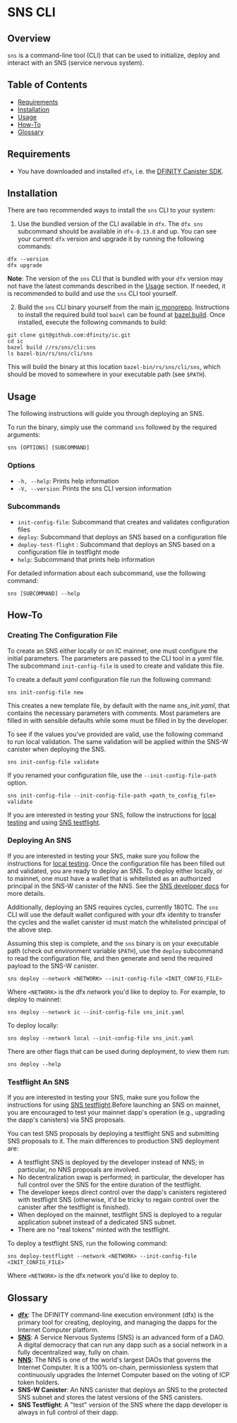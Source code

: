 # SNS CLI

## Overview
`sns` is a command-line tool (CLI) that can be used to initialize, deploy and interact with an SNS (service nervous system). 

## Table of Contents
- [Requirements](#requirements)
- [Installation](#installation)
- [Usage](#usage)
- [How-To](#how-to)
- [Glossary](#glossary)


## Requirements
- You have downloaded and installed `dfx`, i.e. the [DFINITY Canister SDK](https://sdk.dfinity.org).

## Installation

There are two recommended ways to install the `sns` CLI to your system:

1. Use the bundled version of the CLI available in `dfx`. The `dfx sns` subcommand should be available in `dfx-0.13.0` and up. You can see your current `dfx` version and upgrade it by running the following commands:

```shell
dfx --version
dfx upgrade
```

**Note**: The version of the `sns` CLI that is bundled with your `dfx` version may not have the latest commands described in the [Usage](#usage) section. If needed, it is recommended to build and use the `sns` CLI tool yourself.  

2. Build the `sns` CLI binary yourself from the main [ic monorepo](https://github.com/dfinity/ic). Instructions to install the required build tool `bazel` can be found at [bazel.build](https://bazel.build/install/bazelisk). Once installed, execute the following commands to build:

```shell
git clone git@github.com:dfinity/ic.git
cd ic
bazel build //rs/sns/cli:sns
ls bazel-bin/rs/sns/cli/sns 
```

This will build the binary at this location `bazel-bin/rs/sns/cli/sns`, which should be moved to somewhere in your executable path (see `$PATH`).


## Usage
The following instructions will guide you through deploying an SNS.

To run the binary, simply use the command `sns` followed by the required arguments:

```shell
sns [OPTIONS] [SUBCOMMAND]
```

### Options

- `-h, --help`: Prints help information
- `-V, --version`: Prints the sns CLI version information

### Subcommands

- `init-config-file`: Subcommand that creates and validates configuration files 
- `deploy`: Subcommand that deploys an SNS based on a configuration file
- `deploy-test-flight` : Subcommand that deploys an SNS based on a configuration file in testflight mode
- `help`: Subcommand that prints help information 

For detailed information about each subcommand, use the following command:

```shell
sns [SUBCOMMAND] --help
```

## How-To

### Creating The Configuration File

To create an SNS either locally or on IC mainnet, one must configure the initial parameters. The parameters are passed to the CLI tool in a _yaml_ file. The subcommand `init-config-file`  is used to create and validate this file.

To create a default _yaml_ configuration file run the following command:

```shell
sns init-config-file new
```

This creates a new template file, by default with the name *sns_init.yaml*, that contains the necessary parameters with comments. Most parameters are filled in with sensible defaults while some must be filled in by the developer.

To see if the values you've provided are valid, use the following command to run local validation. The same validation will be applied within the SNS-W canister when deploying the SNS.

```shell
sns init-config-file validate
```

If you renamed your configuration file, use the `--init-config-file-path` option.

```shell
sns init-config-file --init-config-file-path <path_to_config_file> validate
```

If you are interested in testing your SNS, follow the instructions for [local testing](https://internetcomputer.org/docs/current/developer-docs/integrations/sns/get-sns/local-testing) and using [SNS testflight](https://internetcomputer.org/docs/current/developer-docs/integrations/sns/get-sns/testflight).

### Deploying An SNS

If you are interested in testing your SNS, make sure you follow the instructions for [local testing](https://internetcomputer.org/docs/current/developer-docs/integrations/sns/get-sns/local-testing). Once the configuration file has been filled out and validated, you are ready to deploy an SNS. To deploy either locally, or to mainnet, one must have a wallet that is whitelisted as an authorized principal in the SNS-W canister of the NNS. See the [SNS developer docs](https://internetcomputer.org/docs/current/developer-docs/integrations/sns/lifecycle-sns/sns-launch) for more details. 

Additionally, deploying an SNS requires cycles, currently 180TC. The `sns` CLI will use the default wallet configured with your dfx identity to transfer the cycles and the wallet canister id must match the whitelisted principal of the above step. 

Assuming this step is complete, and the `sns` binary is on your executable path (check out environment variable `$PATH`), use the `deploy` subcommand to read the configuration file, and then generate and send the required payload to the SNS-W canister.

```shell
sns deploy --network <NETWORK> --init-config-file <INIT_CONFIG_FILE>
```

Where `<NETWORK>` is the dfx network you'd like to deploy to. For example, to deploy to mainnet:

```shell
sns deploy --network ic --init-config-file sns_init.yaml 
```

To deploy locally:

```shell
sns deploy --network local --init-config-file sns_init.yaml
```

There are other flags that can be used during deployment, to view them run:
```shell
sns deploy --help
```

### Testflight An SNS

If you are interested in testing your SNS, make sure you follow the instructions for using [SNS testflight](https://internetcomputer.org/docs/current/developer-docs/integrations/sns/get-sns/testflight).Before launching an SNS on mainnet, you are encouraged to test your mainnet dapp's operation (e.g., upgrading the dapp's canisters) via SNS proposals.

You can test SNS proposals by deploying a testflight SNS and submitting SNS proposals to it. The main differences to production SNS deployment are:
- A testflight SNS is deployed by the developer instead of NNS; in particular, no NNS proposals are involved.
- No decentralization swap is performed; in particular, the developer has full control over the SNS for the entire duration of the testflight.
- The developer keeps direct control over the dapp's canisters registered with testflight SNS (otherwise, it'd be tricky to regain control over the canister after the testflight is finished).
- When deployed on the mainnet, testflight SNS is deployed to a regular application subnet instead of a dedicated SNS subnet.
- There are no "real tokens" minted with the testflight.

To deploy a testflight SNS, run the following command:

```shell
sns deploy-testflight --network <NETWORK> --init-config-file <INIT_CONFIG_FILE>
```

Where `<NETWORK>` is the dfx network you'd like to deploy to.

## Glossary

- **[dfx](https://internetcomputer.org/docs/current/developer-docs/setup/install)**: The DFINITY command-line execution environment (dfx) is the primary tool for creating, deploying, and managing the dapps for the Internet Computer platform.
- **[SNS](https://internetcomputer.org/sns)**: A Service Nervous Systems (SNS) is an advanced form of a DAO. A digital democracy that can run any dapp such as a social network in a fully decentralized way, fully on chain.
- **[NNS](https://internetcomputer.org/nns)**: The NNS is one of the world's largest DAOs that governs the Internet Computer. It is a 100% on-chain, permissionless system that continuously upgrades the Internet Computer based on the voting of ICP token holders.
- **SNS-W Canister**: An NNS canister that deploys an SNS to the protected SNS subnet and stores the latest versions of the SNS canisters.
- **SNS Testflight**: A "test" version of the SNS where the dapp developer is always in full control of their dapp.
